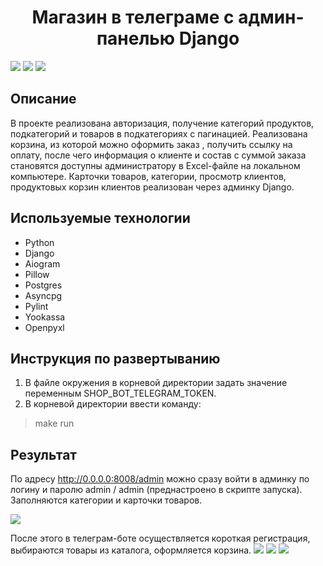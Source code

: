 <h1 align="center">Магазин в телеграме с админ-панелью Django</h1>

 ![](https://github.com/katecapri/images-for-readme/blob/main/256.png) ![](https://github.com/katecapri/images-for-readme/blob/main/django.png) ![](https://github.com/katecapri/images-for-readme/blob/main/docker.png)

 
##  Описание ##

В проекте реализована авторизация, получение категорий продуктов, подкатегорий и товаров в подкатегориях с пагинацией. Реализована корзина, из которой можно оформить заказ , получить ссылку на оплату, после чего информация о 
клиенте и состав с суммой заказа становятся доступны администратору в Excel-файле на локальном компьютере. Карточки товаров, категории, просмотр клиентов, продуктовых корзин клиентов реализован через админку Django.

##  Используемые технологии ##

- Python
- Django
- Aiogram
- Pillow
- Postgres
- Asyncpg
- Pylint
- Yookassa
- Openpyxl

##  Инструкция по развертыванию ##

1. В файле окружения в корневой директории задать значение переменным SHOP_BOT_TELEGRAM_TOKEN.
2. В корневой директории ввести команду:

> make run


##  Результат ##

По адресу http://0.0.0.0:8008/admin можно сразу войти в админку по логину и паролю admin / admin (преднастроено в скрипте запуска). Заполняются категории и карточки товаров. 

![](https://github.com/katecapri/images-for-readme/blob/main/1_шоп.jpg)

После этого в телеграм-боте осуществляется короткая регистрация, выбираются товары из каталога, оформляется корзина.
![](https://github.com/katecapri/images-for-readme/blob/main/2_шоп.jpg) 
![](https://github.com/katecapri/images-for-readme/blob/main/3_шоп.jpg)
![](https://github.com/katecapri/images-for-readme/blob/main/4_шоп.jpg)
